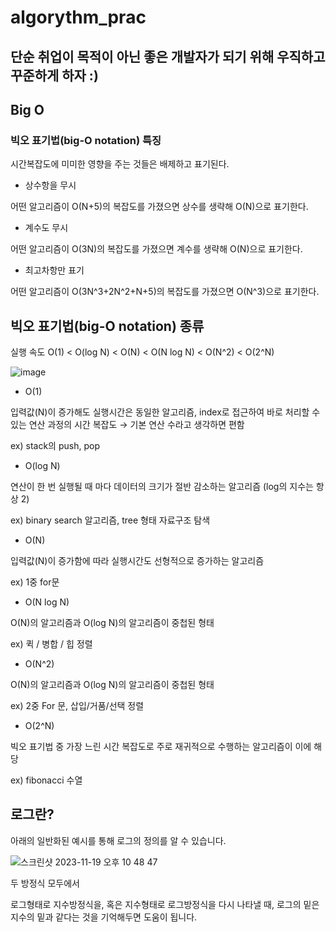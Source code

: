 # algorythm_prac

## 단순 취업이 목적이 아닌 좋은 개발자가 되기 위해 우직하고 꾸준하게 하자 :)

## Big O

### 빅오 표기법(big-O notation) 특징
시간복잡도에 미미한 영향을 주는 것들은 배제하고 표기된다.

- 상수항을 무시

어떤 알고리즘이 O(N+5)의 복잡도를 가졌으면 상수를 생략해 O(N)으로 표기한다.

- 계수도 무시

어떤 알고리즘이 O(3N)의 복잡도를 가졌으면 계수를 생략해 O(N)으로 표기한다.

- 최고차항만 표기

어떤 알고리즘이 O(3N^3+2N^2+N+5)의 복잡도를 가졌으면 O(N^3)으로 표기한다.


## 빅오 표기법(big-O notation) 종류
실행 속도 O(1) < O(log N) < O(N) < O(N log N) < O(N^2) < O(2^N)

![image](https://github.com/rlagudals95/algorythm_prac/assets/76252074/3ca7bb00-752a-4263-ab0c-e4f307d12c7d)

- O(1)

입력값(N)이 증가해도 실행시간은 동일한 알고리즘, index로 접근하여 바로 처리할 수 있는 연산 과정의 시간 복잡도 → 기본 연산 수라고 생각하면 편함

ex) stack의 push, pop


- O(log N)

연산이 한 번 실행될 때 마다 데이터의 크기가 절반 감소하는 알고리즘 (log의 지수는 항상 2)

ex) binary search 알고리즘, tree 형태 자료구조 탐색


- O(N)

입력값(N)이 증가함에 따라 실행시간도 선형적으로 증가하는 알고리즘

ex) 1중 for문


- O(N log N)

O(N)의 알고리즘과 O(log N)의 알고리즘이 중첩된 형태

ex) 퀵 / 병합 / 힙 정렬


- O(N^2)

O(N)의 알고리즘과 O(log N)의 알고리즘이 중첩된 형태

ex) 2중 For 문, 삽입/거품/선택 정렬


- O(2^N)

빅오 표기법 중 가장 느린 시간 복잡도로 주로 재귀적으로 수행하는 알고리즘이 이에 해당

ex) fibonacci 수열




## 로그란?

아래의 일반화된 예시를 통해 로그의 정의를 알 수 있습니다.

![스크린샷 2023-11-19 오후 10 48 47](https://github.com/rlagudals95/algorythm_prac/assets/76252074/33c2e491-b766-4afa-833b-dca7d8e6b42d)

두 방정식 모두에서

로그형태로 지수방정식을, 혹은 지수형태로 로그방정식을 다시 나타낼 때, 로그의 밑은 지수의 밑과 같다는 것을 기억해두면 도움이 됩니다.
